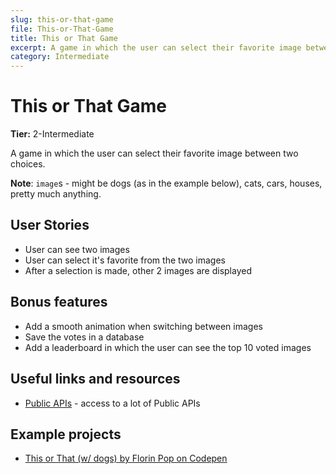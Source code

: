 ```yaml
---
slug: this-or-that-game
file: This-or-That-Game
title: This or That Game
excerpt: A game in which the user can select their favorite image between two choices.
category: Intermediate
---
```

# This or That Game

**Tier:** 2-Intermediate

A game in which the user can select their favorite image between two choices.

**Note**: `image`s - might be dogs (as in the example below), cats, cars, houses, pretty much anything.

## User Stories

* User can see two images
* User can select it's favorite from the two images
* After a selection is made, other 2 images are displayed

## Bonus features

* Add a smooth animation when switching between images
* Save the votes in a database
* Add a leaderboard in which the user can see the top 10 voted images

## Useful links and resources

- [Public APIs](https://github.com/public-apis/public-apis) - access to a lot of Public APIs

## Example projects

- [This or That (w/ dogs) by Florin Pop on Codepen](https://codepen.io/FlorinPop17/full/rNBRYKZ)
